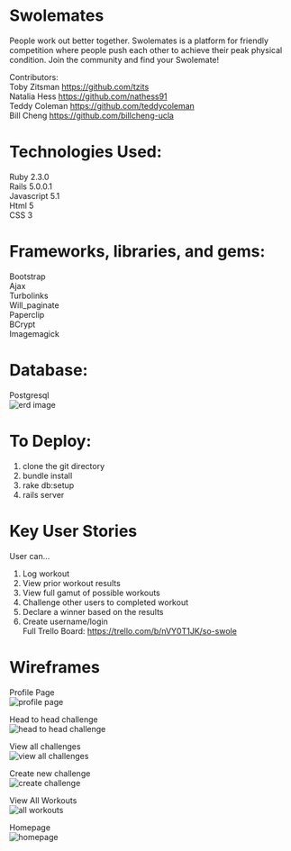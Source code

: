 # Swolemates

People work out better together.  Swolemates is a platform for friendly competition where people push each other
to achieve their peak physical condition.  Join the community and find your Swolemate!

Contributors: <br>
Toby Zitsman https://github.com/tzits <br>
Natalia Hess https://github.com/nathess91 <br>
Teddy Coleman https://github.com/teddycoleman <br>
Bill Cheng https://github.com/billcheng-ucla

# Technologies Used: <br>
Ruby 2.3.0 <br>
Rails 5.0.0.1 <br>
Javascript 5.1 <br>
Html 5 <br>
CSS 3 

# Frameworks, libraries, and gems: <br>
Bootstrap<br>
Ajax<br>
Turbolinks <br>
Will_paginate<br>
Paperclip<br>
BCrypt<br>
Imagemagick

# Database: <br>
Postgresql <br>
![erd image](http://i.imgur.com/cs8eal6.png)

# To Deploy: <br>
1. clone the git directory <br>
2. bundle install <br>
3. rake db:setup <br> 
4. rails server <br>

# Key User Stories <br>
User can...<br>
1. Log workout <br>
2. View prior workout results <br>
3. View full gamut of possible workouts <br>
4. Challenge other users to completed workout <br>
5. Declare a winner based on the results <br>
6. Create username/login<br>
Full Trello Board: https://trello.com/b/nVY0T1JK/so-swole

# Wireframes<br>

Profile Page <br>
![profile page](http://i.imgur.com/9Z7OZfa.jpg)<br>

Head to head challenge <br> 
![head to head challenge](http://i.imgur.com/NQZqUKm.png)<br>

View all challenges<br>
![view all challenges](http://i.imgur.com/bSJMqL2.jpg)<br>

Create new challenge<br>
![create challenge](http://i.imgur.com/VEE707r.jpg)<br>

View All Workouts <br> 
![all workouts](http://i.imgur.com/T1Cbsy1.jpg)<br>

Homepage<br>
![homepage](http://i.imgur.com/hphkagl.jpg)<br>
